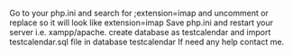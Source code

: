 Go to your php.ini and search for
;extension=imap
and uncomment or replace so it will look like
extension=imap
Save php.ini and restart your server i.e. xampp/apache.
create database as testcalendar
and import testcalendar.sql file in database testcalendar
If need any help contact me.
